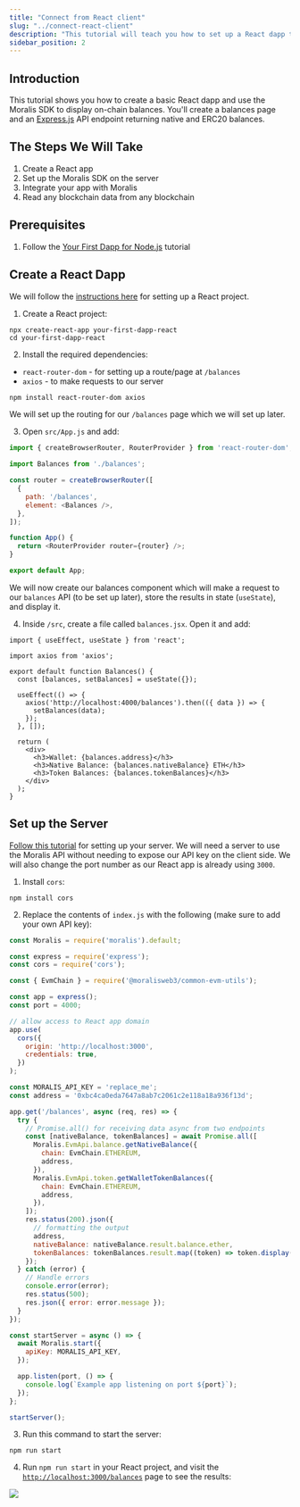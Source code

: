 ```yaml
---
title: "Connect from React client"
slug: "../connect-react-client"
description: "This tutorial will teach you how to set up a React dapp that can query blockchain data such as NFTs, tokens, balances, transfers, transactions, and more from any React app."
sidebar_position: 2
---
```


## Introduction

This tutorial shows you how to create a basic React dapp and use the Moralis SDK to display on-chain balances. You'll create a balances page and an [Express.js](https://expressjs.com/) API endpoint returning native and ERC20 balances.

## The Steps We Will Take

1. Create a React app
2. Set up the Moralis SDK on the server
3. Integrate your app with Moralis 
4. Read any blockchain data from any blockchain

## Prerequisites

1. Follow the [Your First Dapp for Node.js](/web3-data-api/getting-started/backend-sdks/create-nodejs-dapp) tutorial 

## Create a React Dapp

We will follow the [instructions here](https://reactjs.org/docs/create-a-new-react-app.html) for setting up a React project.

1. Create a React project:

```shell
npx create-react-app your-first-dapp-react
cd your-first-dapp-react
```



2. Install the required dependencies:

- `react-router-dom` - for setting up a route/page at `/balances`
- `axios` - to make requests to our server

```bash npm2yarn
npm install react-router-dom axios
```

We will set up the routing for our `/balances` page which we will set up later. 

3. Open `src/App.js` and add:

```javascript
import { createBrowserRouter, RouterProvider } from 'react-router-dom';

import Balances from './balances';

const router = createBrowserRouter([
  {
    path: '/balances',
    element: <Balances />,
  },
]);

function App() {
  return <RouterProvider router={router} />;
}

export default App;
```



We will now create our balances component which will make a request to our `balances` API (to be set up later), store the results in state (`useState`), and display it.

4. Inside `/src`, create a file called `balances.jsx`. Open it and add:

```
import { useEffect, useState } from 'react';

import axios from 'axios';

export default function Balances() {
  const [balances, setBalances] = useState({});

  useEffect(() => {
    axios('http://localhost:4000/balances').then(({ data }) => {
      setBalances(data);
    });
  }, []);

  return (
    <div>
      <h3>Wallet: {balances.address}</h3>
      <h3>Native Balance: {balances.nativeBalance} ETH</h3>
      <h3>Token Balances: {balances.tokenBalances}</h3>
    </div>
  );
}
```



## Set up the Server

[Follow this tutorial](/web3-data-api/getting-started/backend-sdks/create-nodejs-dapp) for setting up your server. We will need a server to use the Moralis API without needing to expose our API key on the client side. We will also change the port number as our React app is already using `3000`.

1. Install `cors`:

```shell
npm install cors
```



2. Replace the contents of `index.js` with the following (make sure to add your own API key):

```javascript
const Moralis = require('moralis').default;

const express = require('express');
const cors = require('cors');

const { EvmChain } = require('@moralisweb3/common-evm-utils');

const app = express();
const port = 4000;

// allow access to React app domain
app.use(
  cors({
    origin: 'http://localhost:3000',
    credentials: true,
  })
);

const MORALIS_API_KEY = 'replace_me';
const address = '0xbc4ca0eda7647a8ab7c2061c2e118a18a936f13d';

app.get('/balances', async (req, res) => {
  try {
    // Promise.all() for receiving data async from two endpoints
    const [nativeBalance, tokenBalances] = await Promise.all([
      Moralis.EvmApi.balance.getNativeBalance({
        chain: EvmChain.ETHEREUM,
        address,
      }),
      Moralis.EvmApi.token.getWalletTokenBalances({
        chain: EvmChain.ETHEREUM,
        address,
      }),
    ]);
    res.status(200).json({
      // formatting the output
      address,
      nativeBalance: nativeBalance.result.balance.ether,
      tokenBalances: tokenBalances.result.map((token) => token.display()),
    });
  } catch (error) {
    // Handle errors
    console.error(error);
    res.status(500);
    res.json({ error: error.message });
  }
});

const startServer = async () => {
  await Moralis.start({
    apiKey: MORALIS_API_KEY,
  });

  app.listen(port, () => {
    console.log(`Example app listening on port ${port}`);
  });
};

startServer();
```



3. Run this command to start the server:

```shell
npm run start
```



4. Run `npm run start` in your React project, and visit the [`http://localhost:3000/balances`](http://localhost:3000/balances) page to see the results:

![](/img/content/f70531f-React_1.webp)
